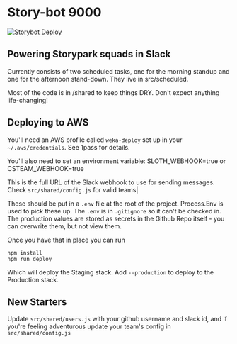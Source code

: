 # Story-bot 9000

[![Storybot Deploy](https://github.com/storypark/storybot/actions/workflows/main.yml/badge.svg)](https://github.com/storypark/storybot/actions/workflows/)

## Powering Storypark squads in Slack

Currently consists of two scheduled tasks, one for the morning standup and one for the afternoon stand-down.
They live in src/scheduled.

Most of the code is in /shared to keep things DRY.  Don't expect anything life-changing!

## Deploying to AWS

You'll need an AWS profile called `weka-deploy` set up in your `~/.aws/credentials`.
See 1pass for details.

You'll also need to set an environment variable:
SLOTH_WEBHOOK=true
or
CSTEAM_WEBHOOK=true

This is the full URL of the Slack webhook to use for sending messages. Check `src/shared/config.js` for valid teams|

These should be put in a `.env` file at the root of the project.
Process.Env is used to pick these up.
The `.env` is in `.gitignore` so it can't be checked in.
The production values are stored as secrets in the Github Repo itself - you can overwrite them, but not view them.

Once you have that in place you can run
```
npm install
npm run deploy
```

Which will deploy the Staging stack. Add `--production` to deploy to the Production stack.

## New Starters
Update `src/shared/users.js` with your github username and slack id,
and if you're feeling adventurous update your team's config in `src/shared/config.js`
